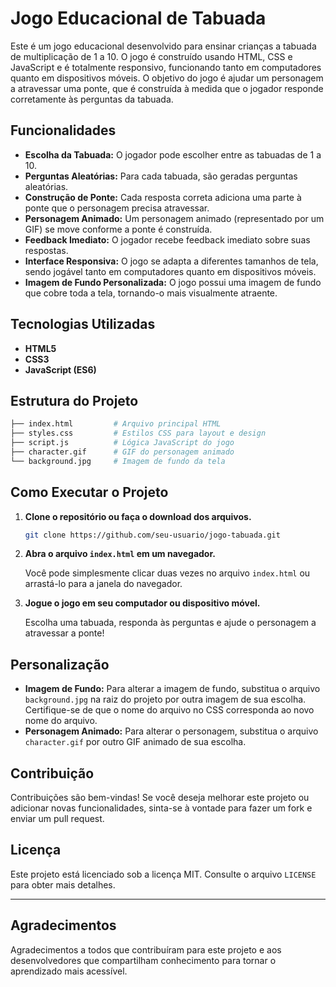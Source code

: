 # Jogo Educacional de Tabuada

Este é um jogo educacional desenvolvido para ensinar crianças a tabuada de multiplicação de 1 a 10. O jogo é construído
usando HTML, CSS e JavaScript e é totalmente responsivo, funcionando tanto em computadores quanto em dispositivos
móveis. O objetivo do jogo é ajudar um personagem a atravessar uma ponte, que é construída à medida que o jogador
responde corretamente às perguntas da tabuada.

## Funcionalidades

- **Escolha da Tabuada:** O jogador pode escolher entre as tabuadas de 1 a 10.
- **Perguntas Aleatórias:** Para cada tabuada, são geradas perguntas aleatórias.
- **Construção de Ponte:** Cada resposta correta adiciona uma parte à ponte que o personagem precisa atravessar.
- **Personagem Animado:** Um personagem animado (representado por um GIF) se move conforme a ponte é construída.
- **Feedback Imediato:** O jogador recebe feedback imediato sobre suas respostas.
- **Interface Responsiva:** O jogo se adapta a diferentes tamanhos de tela, sendo jogável tanto em computadores quanto
  em dispositivos móveis.
- **Imagem de Fundo Personalizada:** O jogo possui uma imagem de fundo que cobre toda a tela, tornando-o mais
  visualmente atraente.

## Tecnologias Utilizadas

- **HTML5**
- **CSS3**
- **JavaScript (ES6)**

## Estrutura do Projeto

```bash
├── index.html         # Arquivo principal HTML
├── styles.css         # Estilos CSS para layout e design
├── script.js          # Lógica JavaScript do jogo
├── character.gif      # GIF do personagem animado
└── background.jpg     # Imagem de fundo da tela
```

## Como Executar o Projeto

1. **Clone o repositório ou faça o download dos arquivos.**

   ```bash
   git clone https://github.com/seu-usuario/jogo-tabuada.git
   ```

2. **Abra o arquivo `index.html` em um navegador.**

   Você pode simplesmente clicar duas vezes no arquivo `index.html` ou arrastá-lo para a janela do navegador.

3. **Jogue o jogo em seu computador ou dispositivo móvel.**

   Escolha uma tabuada, responda às perguntas e ajude o personagem a atravessar a ponte!

## Personalização

- **Imagem de Fundo:** Para alterar a imagem de fundo, substitua o arquivo `background.jpg` na raiz do projeto por outra
  imagem de sua escolha. Certifique-se de que o nome do arquivo no CSS corresponda ao novo nome do arquivo.
- **Personagem Animado:** Para alterar o personagem, substitua o arquivo `character.gif` por outro GIF animado de sua
  escolha.

## Contribuição

Contribuições são bem-vindas! Se você deseja melhorar este projeto ou adicionar novas funcionalidades, sinta-se à
vontade para fazer um fork e enviar um pull request.

## Licença

Este projeto está licenciado sob a licença MIT. Consulte o arquivo `LICENSE` para obter mais detalhes.

---

## Agradecimentos

Agradecimentos a todos que contribuíram para este projeto e aos desenvolvedores que compartilham conhecimento para
tornar o aprendizado mais acessível.
